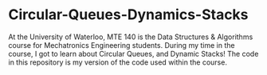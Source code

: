 # Circular-Queues-Dynamics-Stacks
At the University of Waterloo, MTE 140 is the Data Structures & Algorithms course for Mechatronics Engineering students. 
During my time in the course, I got to learn about Circular Queues, and Dynamic Stacks! 
The code in this repository is my version of the code used within the course.
